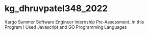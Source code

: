 # kg_dhruvpatel348_2022
 Kargo Summer Software Engineer Internship Pre-Assessment. In this Program I Used Javascript and GO Programming Languages
